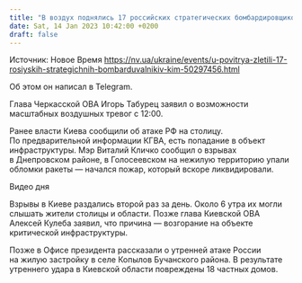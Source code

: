 ```yaml
---
title: "В воздух поднялись 17 российских стратегических бомбардировщиков — Ким"
date: Sat, 14 Jan 2023 10:42:00 +0200
draft: false
---
```

Источник: Новое Время https://nv.ua/ukraine/events/u-povitrya-zletili-17-rosiyskih-strategichnih-bombarduvalnikiv-kim-50297456.html


 Об этом он написал в Telegram.

Глава Черкасской ОВА Игорь Табурец заявил о возможности масштабных воздушных тревог с 12:00.

Ранее власти Киева сообщили об атаке РФ на столицу. По предварительной информации КГВА, есть попадание в объект инфраструктуры. Мэр Виталий Кличко сообщил о взрывах в Днепровском районе, в Голосеевском на нежилую территорию упали обломки ракеты — начался пожар, который вскоре ликвидировали.

 Видео дня   

Взрывы в Киеве раздались второй раз за день. Около 6 утра их могли слышать жители столицы и области. Позже глава Киевской ОВА Алексей Кулеба заявил, что причина — возгорание на объекте критической инфраструктуры.

Позже в Офисе президента рассказали о утренней атаке России на жилую застройку в селе Копылов Бучанского района. В результате утреннего удара в Киевской области повреждены 18 частных домов.
